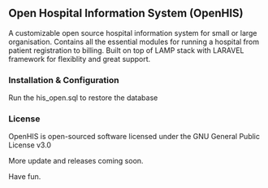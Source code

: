 ## Open Hospital Information System (OpenHIS)

A customizable open source hospital information system for small or large organisation. Contains all the essential modules for running a hospital from patient registration to billing. Built on top of LAMP stack with LARAVEL framework for flexiblity and great support.

### Installation & Configuration

Run the his_open.sql to restore the database

### License

OpenHIS is open-sourced software licensed under the GNU General Public License v3.0

More update and releases coming soon.

Have fun.
